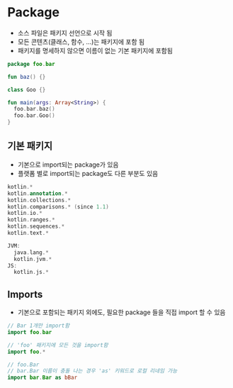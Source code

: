 # Package
- 소스 파일은 패키지 선언으로 시작 됨
- 모든 콘텐츠(클래스, 함수, ...)는 패키지에 포함 됨
- 패키지를 명세하지 않으면 이름이 없는 기본 패키지에 포함됨
```kotlin
package foo.bar

fun baz() {}

class Goo {}

fun main(args: Array<String>) {
  foo.bar.baz()
  foo.bar.Goo()
}
```

## 기본 패키지
- 기본으로 import되는 package가 있음
- 플랫폼 별로 import되는 package도 다른 부분도 있음
```kotlin
kotlin.*
kotlin.annotation.*
kotlin.collections.*
kotlin.comparisons.* (since 1.1)
kotlin.io.*
kotlin.ranges.*
kotlin.sequences.*
kotlin.text.*
```
```kotlin
JVM:
  java.lang.*
  kotlin.jvm.*
JS:
  kotlin.js.*
```

## Imports
- 기본으로 포함되는 패키지 외에도, 필요한 package 들을 직접 import 할 수 있음
```kotlin
// Bar 1개만 import함
import foo.bar

// 'foo' 패키지에 모든 것을 import함
import foo.*

// foo.Bar
// bar.Bar 이름이 충돌 나는 경우 'as' 키워드로 로컬 리네임 가능
import bar.Bar as bBar
```
